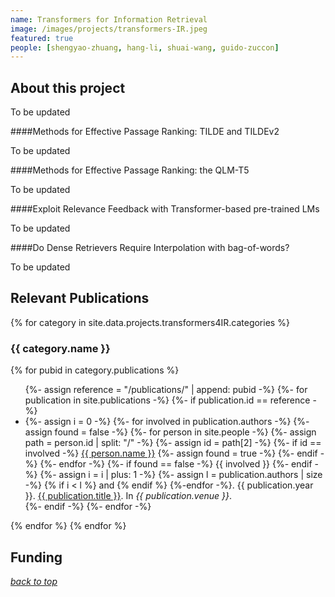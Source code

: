 ```yaml
---
name: Transformers for Information Retrieval
image: /images/projects/transformers-IR.jpeg
featured: true
people: [shengyao-zhuang, hang-li, shuai-wang, guido-zuccon]
---
```


## About this project

To be updated

####Methods for Effective Passage Ranking: TILDE and TILDEv2

To be updated



####Methods for Effective Passage Ranking: the QLM-T5

To be updated



####Exploit Relevance Feedback with Transformer-based pre-trained LMs

To be updated



####Do Dense Retrievers Require Interpolation with bag-of-words?

To be updated







## Relevant Publications 

{% for category in site.data.projects.transformers4IR.categories %}

### {{ category.name }}

{% for pubid in category.publications %}
<ul>
    {%- assign reference =  "/publications/" | append: pubid -%}
    {%- for publication in site.publications -%}
        {%- if publication.id == reference -%}
            <li>
            {%- assign i = 0 -%}
            {%- for involved in publication.authors -%}
                {%- assign found = false -%}
                {%- for person in site.people -%}
                    {%- assign path = person.id | split: "/" -%}
                    {%- assign id = path[2] -%}
                    {%- if id == involved -%}
                        <a href="{{ person.id }}">{{ person.name }}</a>
                        {%- assign found = true -%}
                    {%- endif -%}
                {%- endfor -%}
                {%- if found == false -%}
                    {{ involved }}
                {%- endif -%}
                {%- assign i = i | plus: 1 -%}
                {%- assign l = publication.authors | size -%}
                {% if i < l %} and {% endif %}
            {%-endfor -%}.
           {{ publication.year }}.
           <a href="{{ publication.id }}">{{ publication.title }}</a>.
           In <em>{{ publication.venue }}</em>.
           </li>
        {%- endif -%}
    {%- endfor -%}
</ul>
{% endfor %}
{% endfor %}

## Funding



[_back to top_](#main)
